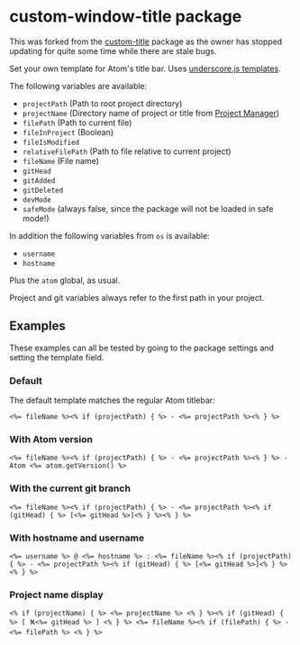 # custom-window-title package

This was forked from the [custom-title](https://github.com/postcasio/custom-title) package as the owner has stopped updating for quite some time while there are stale bugs.

Set your own template for Atom's title bar. Uses [underscore.js templates](http://underscorejs.org/#template).

The following variables are available:

- `projectPath` (Path to root project directory)
- `projectName` (Directory name of project or title from [Project Manager](https://atom.io/packages/project-manager))
- `filePath` (Path to current file)
- `fileInProject` (Boolean)
- `fileIsModified`
- `relativeFilePath` (Path to file relative to current project)
- `fileName` (File name)
- `gitHead`
- `gitAdded`
- `gitDeleted`
- `devMode`
- `safeMode` (always false, since the package will not be loaded in safe mode!)

In addition the following variables from `os` is available:

- `username`
- `hostname`

Plus the `atom` global, as usual.

Project and git variables always refer to the first path in your project.

## Examples

These examples can all be tested by going to the package settings and setting the template field.

### Default

The default template matches the regular Atom titlebar:

```
<%= fileName %><% if (projectPath) { %> - <%= projectPath %><% } %>
```

### With Atom version

```
<%= fileName %><% if (projectPath) { %> - <%= projectPath %><% } %> - Atom <%= atom.getVersion() %>
```

### With the current git branch

```
<%= fileName %><% if (projectPath) { %> - <%= projectPath %><% if (gitHead) { %> [<%= gitHead %>]<% } %><% } %>
```

### With hostname and username

```
<%= username %> @ <%= hostname %> : <%= fileName %><% if (projectPath) { %> - <%= projectPath %><% if (gitHead) { %> [<%= gitHead %>]<% } %><% } %>
```

### Project name display

```
<% if (projectName) { %> <%= projectName %> <% } %><% if (gitHead) { %> [ ⛕<%= gitHead %> ] <% } %> <%= fileName %><% if (filePath) { %> - <%= filePath %> <% } %>
```
